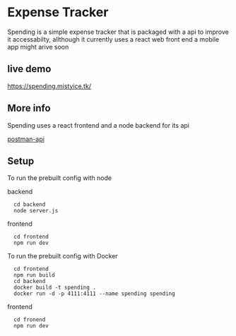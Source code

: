 # Expense Tracker

Spending is a simple expense tracker that is packaged with a api to improve it accessabilty,
allthough it currently uses a react web front end
a mobile app might arive soon

## live demo

https://spending.mistyice.tk/

## More info

Spending uses a react frontend and a node backend for its api

[postman-api](https://www.postman.com/grey-satellite-571466/workspace/spending/collection/29253713-33ae58a3-724f-420d-a55f-8b696fd06d88?action=share&creator=25446603)

## Setup

To run the prebuilt config with node

backend

```bach
  cd backend
  node server.js
```

frontend

```bach
  cd frontend
  npm run dev
```

To run the prebuilt config with Docker

```bach
  cd frontend
  npm run build
  cd backend
  docker build -t spending .
  docker run -d -p 4111:4111 --name spending spending
```

frontend

```bach
  cd fronend
  npm run dev
```
